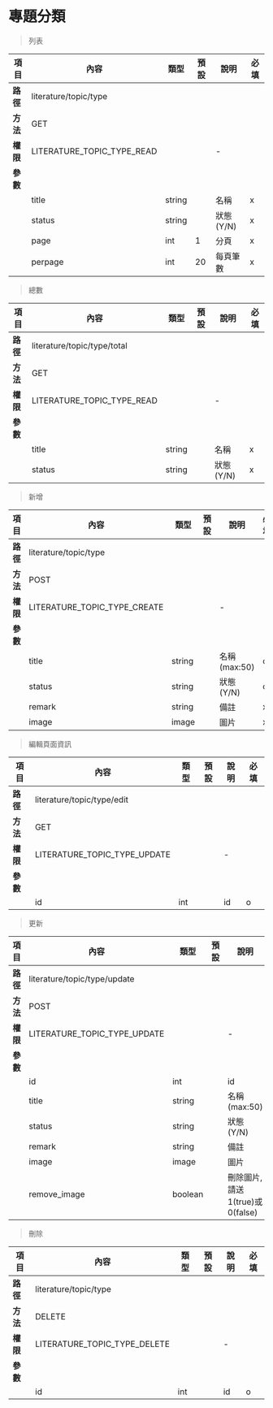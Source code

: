 # 專題分類

> 列表

| 項目         | 內容                         | 類型         | 預設         | 說明                  | 必填  |
|-------------|-----------------------------|--------------|--------------|---------------------|-------|
| <b>路徑</b>  |literature/topic/type         |              |              |                     |      |
| <b>方法</b>  | GET                         |              |              |                     |      |
| <b>權限</b>  |LITERATURE_TOPIC_TYPE_READ    |              |              |          -          |      |
| <b>參數</b>  |                             |              |              |                     |      |
|             |title                        | string       |              |    名稱              |  x   |
|             |status                       | string       |              |    狀態(Y/N)         |  x   |
|             |page                         | int          |       1      |  分頁                |  x   |
|             |perpage                      | int          |      20      |  每頁筆數             |   x  |

> 總數

| 項目         | 內容                         | 類型         | 預設         | 說明                  | 必填  |
|-------------|-----------------------------|--------------|--------------|---------------------|-------|
| <b>路徑</b>  |literature/topic/type/total   |              |              |                     |      |
| <b>方法</b>  | GET                         |              |              |                     |      |
| <b>權限</b>  |LITERATURE_TOPIC_TYPE_READ    |              |              |          -          |      |
| <b>參數</b>  |                             |              |              |                     |      |
|             |title                        | string       |              |    名稱              |  x   |
|             |status                       | string       |              |    狀態(Y/N)         |  x   |

> 新增

| 項目         | 內容                         | 類型         | 預設         | 說明                  | 必填  |
|-------------|-----------------------------|--------------|--------------|---------------------|-------|
| <b>路徑</b>  |literature/topic/type         |              |              |                     |      |
| <b>方法</b>  | POST                        |              |              |                     |      |
| <b>權限</b>  |LITERATURE_TOPIC_TYPE_CREATE  |              |              |          -          |      |
| <b>參數</b>  |                             |              |              |                     |      |
|             |title                        | string       |              |    名稱(max:50)      |  o   |
|             |status                       | string       |              |    狀態(Y/N)         |  o   |
|             |remark                       | string       |              |    備註              |  x   |
|             |image                        | image        |              |    圖片              |  x   |


> 編輯頁面資訊

| 項目         | 內容                         | 類型         | 預設         | 說明                  | 必填  |
|-------------|-----------------------------|--------------|--------------|---------------------|-------|
| <b>路徑</b>  |literature/topic/type/edit    |              |              |                     |      |
| <b>方法</b>  | GET                         |              |              |                     |      |
| <b>權限</b>  |LITERATURE_TOPIC_TYPE_UPDATE  |              |              |          -          |      |
| <b>參數</b>  |                             |              |              |                     |      |
|             |id                           | int          |              |         id          |  o   |



> 更新

| 項目         | 內容                         | 類型         | 預設         | 說明                  | 必填  |
|-------------|-----------------------------|--------------|--------------|---------------------|-------|
| <b>路徑</b>  |literature/topic/type/update  |              |              |                     |      |
| <b>方法</b>  | POST                        |              |              |                     |      |
| <b>權限</b>  |LITERATURE_TOPIC_TYPE_UPDATE  |              |              |          -          |      |
| <b>參數</b>  |                             |              |              |                     |      |
|             |id                           | int          |              |         id          |   o  |
|             |title                        | string       |              |      名稱(max:50)    |   o  |
|             |status                       | string       |              |      狀態(Y/N)       |   o  |
|             |remark                       | string       |              |         備註         |   x  |
|             |image                        | image        |              |         圖片         |  x   |
|             |remove_image                 | boolean        |              |   刪除圖片,請送1(true)或0(false)        |  x   |


> 刪除

| 項目         | 內容                         | 類型         | 預設         | 說明                  | 必填  |
|-------------|-----------------------------|--------------|--------------|---------------------|-------|
| <b>路徑</b>  |literature/topic/type         |              |              |                     |      |
| <b>方法</b>  | DELETE                      |              |              |                     |      |
| <b>權限</b>  |LITERATURE_TOPIC_TYPE_DELETE  |              |              |          -          |      |
| <b>參數</b>  |                             |              |              |                     |      |
|             |id                           | int          |              |         id          |   o  |

